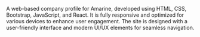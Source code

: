 A web-based company profile for Amarine, developed using HTML, CSS, Bootstrap, JavaScript, and React. It is fully responsive and optimized for various devices to enhance user engagement. The site is designed with a user-friendly interface and modern UI/UX elements for seamless navigation. 
